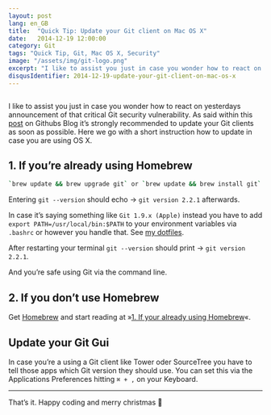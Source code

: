 ```yaml
---
layout: post
lang: en_GB
title:  "Quick Tip: Update your Git client on Mac OS X"
date:   2014-12-19 12:00:00
category: Git
tags: "Quick Tip, Git, Mac OS X, Security"
image: "/assets/img/git-logo.png"
excerpt: "I like to assist you just in case you wonder how to react on yesterdays announcement of that critical Git security vulnerability. As said within a post on Githubs Blog it’s strongly recommended to update your Git clients as soon as possible. Here we go with a short instruction how to update in case you are using OS X."
disqusIdentifier: 2014-12-19-update-your-git-client-on-mac-os-x
---
```


<div class="float-container">
    <img src="{{page.image}}" alt="" class="float-left">
    <div>
        <p>
          I like to assist you just in case you wonder how to react on yesterdays announcement of that critical Git security vulnerability. As said within this <a href="https://github.com/blog/1938-vulnerability-announced-update-your-git-clients">post</a> on Githubs Blog it’s strongly recommended to update your Git clients as soon as possible. Here we go with a short instruction how to update in case you are using OS X.
        </p>
    </div>
</div>

## 1. If you’re already using Homebrew

```bash
`brew update && brew upgrade git` or `brew update && brew install git`
```

Entering `git --version` should echo → `git version 2.2.1` afterwards.

In case it’s saying something like `Git 1.9.x (Apple)` instead you have to add `export PATH=/usr/local/bin:$PATH` to your environment variables via `.bashrc` or however you handle that. See [my dotfiles](https://github.com/mischah/dotfiles/commit/44fae96e96b5721c0e349fafdc1172e78278979c).

After restarting your terminal  `git --version` should print → `git version 2.2.1`.

And you’re safe using Git via the command line.

## 2. If you don’t use Homebrew

Get [Homebrew](http://brew.sh/) and start reading at »[1. If your already using Homebrew](#if-youre-already-using-homebrew)«.

## Update your Git Gui

In case you’re a using a Git client like Tower oder SourceTree you have to tell those apps which Git version they should use. You can set this via the Applications Preferences hitting `⌘ + ,` on your Keyboard.

---

That’s it. Happy coding and merry christmas :christmas_tree:
